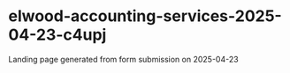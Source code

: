 # elwood-accounting-services-2025-04-23-c4upj
Landing page generated from form submission on 2025-04-23
